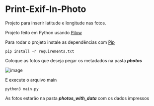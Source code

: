 # Print-Exif-In-Photo

Projeto para inserir latitude e longitude nas fotos.

Projeto feito em Python usando [Pilow](https://pillow.readthedocs.io/en/stable/)

Para rodar o projeto instale as dependências com [Pip](https://pip.pypa.io/en/stable/installation/)

```
pip install -r requirements.txt
```

Coloque as fotos que deseja pegar os metadados na pasta _**photos**_

![image](https://user-images.githubusercontent.com/85770164/181286958-e72f3ae2-2e91-4371-a3bb-0300ff4ceaaa.png)

E execute o arquivo main

```
python3 main.py
```

As fotos estarão na pasta _**photos_with_data**_ com os dados impressos

